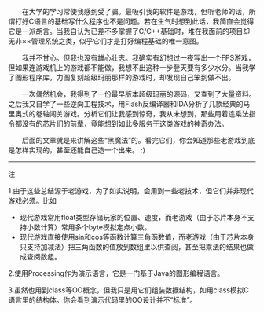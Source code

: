 　　在大学的学习常使我感到受了骗。最吸引我的软件是游戏，但听老师的话，所谓打好C语言的基础写什么程序也不是问题。若在生气时想到此话，我简直会觉得它是一派胡言。当我自认为已差不多掌握了C/C++基础时，堆在我面前的项目却无非××管理系统之类，似乎它们才是打好编程基础的唯一意图。

　　我并不甘心。但我也没有雄心壮志。我确实有幻想过一夜写出一个FPS游戏，但如果连游戏机上的游戏都不能做，我想不出这种一步登天要有多少水分。当我学了图形程序库，力图复刻超级玛丽那样的游戏时，却发现自己笨到做不出。

　　一次偶然机会，我得到了一份最早版本超级玛丽的源码，又查到了大量资料。之后我又自学了一些逆向工程技术，用Flash反编译器和IDA分析了几款经典的马里奥式的卷轴闯关游戏。分析它们让我感到惊奇，我从未想到，那些用着连乘法指令都没有的芯片们的前辈，竟能想到如此多服务于这类游戏的神奇办法。

　　后面的文章就是来讲解这些“黑魔法”的。看完它们，你会知道那些老游戏到底是怎样实现的，甚至还能自己造一个出来。 :)

---

注

1.由于这些总结源于老游戏，为了如实说明，会用到一些老技术，但它们并非现代游戏必须。比如

- 现代游戏常用float类型存储玩家的位置、速度，而老游戏（由于芯片本身不支持小数计算）常用多个byte模拟定点小数。
- 现代游戏直接使用sin和cos等函数计算三角函数值，而老游戏（由于芯片本身只支持加减法）把三角函数的值放到数组里以供查阅，甚至把乘法的结果也做成查阅数组。

2.使用Processing作为演示语言，它是一门基于Java的图形编程语言。

3.虽然也用到class等OO概念，但我只是用它们组装数据结构，如用class模拟C语言里的结构体。你会看到演示代码里的OO设计并不“标准”。
